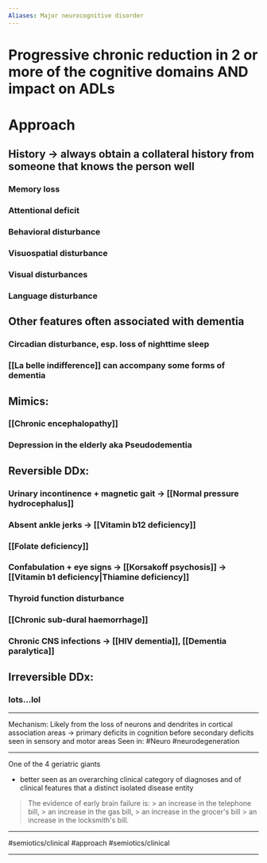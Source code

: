 ```yaml
---
Aliases: Major neurocognitive disorder 
---
```

# Progressive chronic reduction in 2 or more of the cognitive domains AND impact on ADLs
# Approach
## History -> always obtain a collateral history from someone that knows the person well
### Memory loss
### Attentional deficit
### Behavioral disturbance
### Visuospatial disturbance
### Visual disturbances
### Language disturbance
## Other features often associated with dementia
### Circadian disturbance, esp. loss of nighttime sleep 
### [[La belle indifference]] can accompany some forms of dementia


## Mimics:
### [[Chronic encephalopathy]]
### Depression in the elderly aka Pseudodementia

## Reversible DDx:
### Urinary incontinence + magnetic gait -> [[Normal pressure hydrocephalus]]
### Absent ankle jerks -> [[Vitamin b12 deficiency]]
### [[Folate deficiency]]
### Confabulation + eye signs -> [[Korsakoff psychosis]] -> [[Vitamin b1 deficiency|Thiamine deficiency]]
### Thyroid function disturbance
### [[Chronic sub-dural haemorrhage]]
### Chronic CNS infections -> [[HIV dementia]], [[Dementia paralytica]]
## Irreversible DDx:
### lots...lol

---
Mechanism: Likely from the loss of neurons and dendrites in cortical association areas -> primary deficits in cognition before secondary deficits seen in sensory and motor areas
Seen in: #Neuro #neurodegeneration 

---
One of the 4 geriatric giants
- better seen as an overarching clinical category of diagnoses and of clinical features that a distinct isolated disease entity

> The evidence of early brain failure is: 
	> an increase in the telephone bill, 
	> an increase in the gas bill, 
	> an increase in the grocer's bill
	> an increase in the locksmith's bill.



---
#semiotics/clinical  #approach #semiotics/clinical 

---